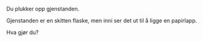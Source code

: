 Du plukker opp gjenstanden.

Gjenstanden er en skitten flaske, men inni ser det ut til å ligge en papirlapp.

Hva gjør du?
